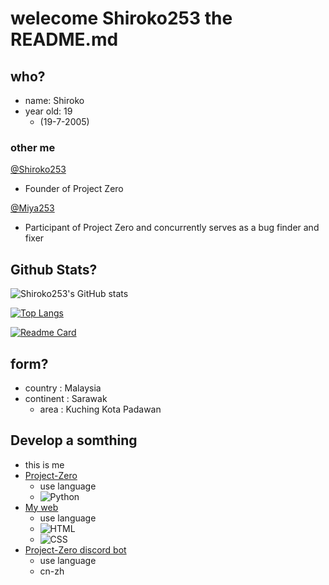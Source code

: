 # welecome Shiroko253 the README.md

## who?

- name: Shiroko
- year old: 19
  - (19-7-2005)

### other me

[@Shiroko253](https://github.com/Shiroko253)
- Founder of Project Zero

[@Miya253](https://github.com/Miya253)
- Participant of Project Zero and concurrently serves as a bug finder and fixer

## Github Stats?
![Shiroko253's GitHub stats](https://github-readme-stats.vercel.app/api?username=Shiroko253&show_icons=true&theme=cobalt)

[![Top Langs](https://github-readme-stats.vercel.app/api/top-langs/?username=Shiroko253&layout=compact&show_icons=true&theme=cobalt)](https://github.com/Shiroko253/github-readme-stats)

[![Readme Card](https://github-readme-stats.vercel.app/api/pin/?username=Shiroko253&repo=Project-Zero&theme=dracula)](https://github.com/Shiroko253/Project-Zero)

## form?
- country : Malaysia
- continent : Sarawak
  - area : Kuching Kota Padawan

## Develop a somthing
- this is me
- [Project-Zero](https://github.com/xuemeng1987/Project-Zero)
   - use language
   - ![Python](https://img.shields.io/badge/Python-blue?logo=python&logoColor=white&style=flat-square)
- [My web](https://miya253.github.io/ShirokoHub/)
  - use language
  - ![HTML](https://img.shields.io/badge/HTML-orange?logo=html5&logoColor=white&style=flat)
  - ![CSS](https://img.shields.io/badge/CSS-blue?logo=css3&logoColor=white&style=flat)
- [Project-Zero discord bot](https://discord.com/oauth2/authorize?client_id=852046004550238258&permissions=15&scope=bot)
  - use language
  - cn-zh
